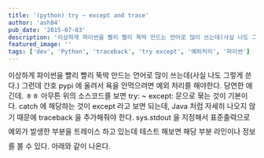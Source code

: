 ```yaml
---
title: '(python) try ~ except and trace'
author: 'ash84'
pub_date: '2015-07-03'
description: '이상하게 파이썬을 빨리 빨리 뚝딱 만드는 언어로 많이 쓰는데(사실 나도 그렇게 쓴다.) 그런데 간호 pypi 에 올려서 욕을 안먹으려면 예외 처리를 해야한다. 당연한 애긴데. ㅎㅎ 아무튼 위의 소스코드를 보면 try: ~ except: 문으로 묶는 것이 기본이다. catch 에 해당하는 것이 except 라고 보면 되는데, Java 처럼 자세히 나'
featured_image: ''
tags: ['dev', 'Python', 'traceback', 'try except', '예외처리', '파이썬']
---
```



<script src="https://gist.github.com/AhnSeongHyun/7210750.js"></script>

<span style="font-size: 11pt;">이상하게 파이썬을 빨리 빨리 뚝딱 만드는 언어로 많이 쓰는데(사실 나도 그렇게 쓴다.) 그런데 간호 pypi 에 올려서 욕을 안먹으려면 예외 처리를 해야한다. 당연한 애긴데. ㅎㅎ 아무튼 위의 소스코드를 보면 try: ~ except: 문으로 묶는 것이 기본이다. catch 에 해당하는 것이 except 라고 보면 되는데, Java 처럼 자세히 나오지 않기 때문에 traceback 을 추가해줘야 한다. </span><span style="background-color: transparent; font-size: 11pt; line-height: 2;">sys.stdout 을 지정해서 표준출력으로 예외가 발생한 부분을 트레이스 하고 있는데 테스트 해보면 해당 부분 라인이나 정보를 볼 수 있다. 아래와 같이 나온다. </span>

<span style="font-size: 11pt;">  
</span>  
<script src="https://gist.github.com/AhnSeongHyun/7210779.js"></script>



